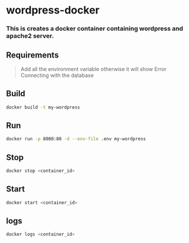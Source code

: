 # wordpress-docker
### This is creates a docker container containing wordpress and apache2 server.

## Requirements
> Add all the environment variable otherwise it will show Error Connecting with the database

## Build
```sh
docker build -t my-wordpress
```

## Run
```sh
docker run -p 8000:80 -d --env-file .env my-wordpress
```

## Stop
```sh
docker stop <container_id>
```

## Start
```sh
docker start <container_id>
```

## logs
```sh
docker logs <container_id>
```